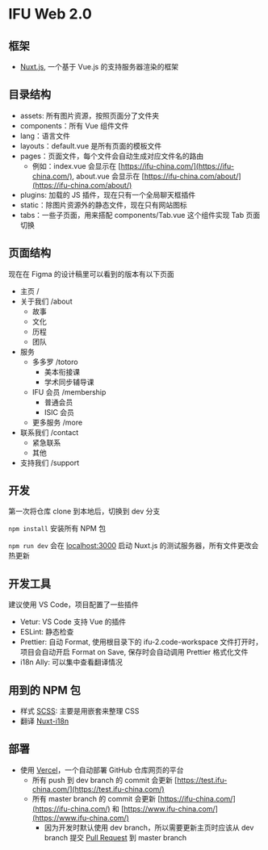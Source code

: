 # IFU Web 2.0

## 框架

- [Nuxt.js](https://nuxtjs.org/), 一个基于 Vue.js 的支持服务器渲染的框架

## 目录结构

- assets: 所有图片资源，按照页面分了文件夹
- components：所有 Vue 组件文件
- lang：语言文件
- layouts：default.vue 是所有页面的模板文件
- pages：页面文件，每个文件会自动生成对应文件名的路由
  - 例如：index.vue 会显示在 [https://ifu-china.com/](https://ifu-china.com/), about.vue 会显示在 [https://ifu-china.com/about/](https://ifu-china.com/about/)
- plugins: 加载的 JS 插件，现在只有一个全局聊天框插件
- static：除图片资源外的静态文件，现在只有网站图标
- tabs：一些子页面，用来搭配 components/Tab.vue 这个组件实现 Tab 页面切换

## 页面结构

现在在 Figma 的设计稿里可以看到的版本有以下页面

- 主页 /
- 关于我们 /about
  - 故事
  - 文化
  - 历程
  - 团队
- 服务
  - 多多罗 /totoro
    - 美本衔接课
    - 学术同步辅导课
  - IFU 会员 /membership
    - 普通会员
    - ISIC 会员
  - 更多服务 /more
- 联系我们 /contact
  - 紧急联系
  - 其他
- 支持我们 /support

## 开发

第一次将仓库 clone 到本地后，切换到 dev 分支

`npm install` 安装所有 NPM 包

`npm run dev` 会在 [localhost:3000](http://localhost:3000/) 启动 Nuxt.js 的测试服务器，所有文件更改会热更新

## 开发工具

建议使用 VS Code，项目配置了一些插件
- Vetur: VS Code 支持 Vue 的插件
- ESLint: 静态检查
- Prettier: 自动 Format, 使用根目录下的 ifu-2.code-workspace 文件打开时，项目会自动开启 Format on Save, 保存时会自动调用 Prettier 格式化文件
- i18n Ally: 可以集中查看翻译情况

## 用到的 NPM 包

- 样式 [SCSS](https://sass-lang.com/): 主要是用嵌套来整理 CSS
- 翻译 [Nuxt-i18n](https://nuxt-community.github.io/nuxt-i18n/)

## 部署

- 使用 [Vercel](https://vercel.com/)，一个自动部署 GitHub 仓库网页的平台
  - 所有 push 到 dev branch 的 commit 会更新 [https://test.ifu-china.com/](https://test.ifu-china.com/)
  - 所有 master branch 的 commit 会更新 [https://ifu-china.com/](https://ifu-china.com/) 和 [https://www.ifu-china.com/](https://www.ifu-china.com/)
    - 因为开发时默认使用 dev branch，所以需要更新主页时应该从 dev branch 提交 [Pull Request](https://github.com/YutaoMa/ifu-2/pulls) 到 master branch
